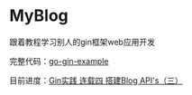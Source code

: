 # MyBlog

跟着教程学习别人的gin框架web应用开发

完整代码：[go-gin-example](https://github.com/EDDYCJY/go-gin-example)

目前进度：[Gin实践 连载四 搭建Blog API's（三）](https://segmentfault.com/a/1190000013297747)

